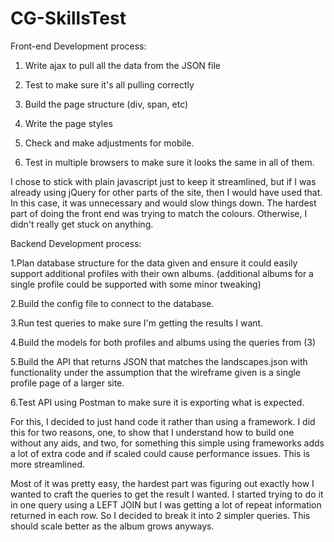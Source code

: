 # CG-SkillsTest

Front-end Development process:

1. Write ajax to pull all the data from the JSON file

2. Test to make sure it's all pulling correctly

3. Build the page structure (div, span, etc)

4. Write the page styles

5. Check and make adjustments for mobile.

6. Test in multiple browsers to make sure it looks the same in all of them.

I chose to stick with plain javascript just to keep it streamlined, but if I was already using jQuery for other parts of the site, then I would have used that. In this case, it was unnecessary and would slow things down. The hardest part of doing the front end was trying to match the colours. Otherwise, I didn't really get stuck on anything. 



Backend Development process:

1.Plan database structure for the data given and ensure it could easily support additional profiles with their own albums. (additional albums for a single profile could be supported with some minor tweaking)

2.Build the config file to connect to the database. 

3.Run test queries to make sure I'm getting the results I want.

4.Build the models for both profiles and albums using the queries from (3)

5.Build the API that returns JSON that matches the landscapes.json with functionality under the assumption that the wireframe given is a single profile page of a larger site.

6.Test API using Postman to make sure it is exporting what is expected. 


For this, I decided to just hand code it rather than using a framework. I did this for two reasons, one, to show that I understand how to build one without any aids, and two, for something this simple using frameworks adds a lot of extra code and if scaled could cause performance issues. This is more streamlined.


Most of it was pretty easy, the hardest part was figuring out exactly how I wanted to craft the queries to get the result I wanted. I started trying to do it in one query using a LEFT JOIN but I was getting a lot of repeat information returned in each row. So I decided to break it into 2 simpler queries. This should scale better as the album grows anyways. 